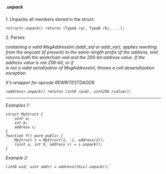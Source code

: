 ##### .unpack

1\. Unpacks all members stored in the struct.
```
<struct>.unpack() returns (TypeA /a/, TypeB /b/, ...);
```

2\. Parses <address> containing a valid MsgAddressInt (addr_std or addr_var), applies rewriting from the anycast (if present) to the same-length prefix of the address, and returns both the workchain wid and the 256-bit address value. If the address value is not 256-bit, or if <address> is not a valid serialization of MsgAddressInt, throws a cell deserialization exception.

It's wrapper for opcode REWRITESTDADDR.

```
<address>.unpack() returns (int8 /wid/, uint256 /value/);
```

----

Examples 1:

```
struct MyStruct {
    uint a;
    int b;
    address c;
}
function f() pure public {
    MyStruct s = MyStruct(1, -1, address(2));
    (uint a, int b, address c) = s.unpack();
}
```

Example 2:

```
(int8 wid, uint addr) = address(this).unpack();
```
